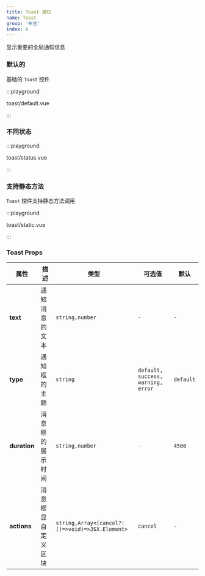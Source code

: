 ```yaml
---
title: Toast 通知
name: Toast
group: '布告'
index: 6
---
```


显示重要的全局通知信息

### 默认的

基础的 `Toast` 控件

:::playground

toast/default.vue

:::

### 不同状态

:::playground

toast/status.vue

:::

### 支持静态方法

`Toast` 控件支持静态方法调用

:::playground

toast/static.vue

:::

### Toast Props

| 属性         | 描述               | 类型                                            | 可选值                             | 默认      |
| ------------ | ------------------ | ----------------------------------------------- | ---------------------------------- | --------- |
| **text**     | 通知消息的文本     | `string,number`                                 | `-`                                | `-`       |
| **type**     | 通知框的主题       | `string`                                        | `default, success, warning, error` | `default` |
| **duration** | 消息框的展示时间   | `string,number`                                 | `-`                                | `4500`    |
| **actions**  | 消息框显自定义区块 | `string,Array<(cancel?:()=>void)=>JSX.Element>` | `cancel`                           | `-`       |
